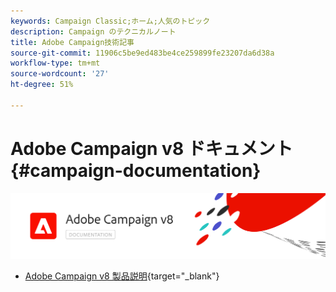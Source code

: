 ```yaml
---
keywords: Campaign Classic;ホーム;人気のトピック
description: Campaign のテクニカルノート
title: Adobe Campaign技術記事
source-git-commit: 11906c5be9ed483be4ce259899fe23207da6d38a
workflow-type: tm+mt
source-wordcount: '27'
ht-degree: 51%

---
```


# Adobe Campaign v8 ドキュメント {#campaign-documentation}

![](assets/banner-documentationv8.png)

* [Adobe Campaign v8 製品説明](https://helpx.adobe.com/jp/legal/product-descriptions/adobe-campaign-managed-cloud-services.html){target=&quot;_blank&quot;}

